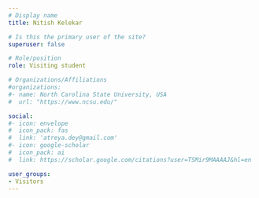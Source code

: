 ```yaml
---
# Display name
title: Nitish Kelekar

# Is this the primary user of the site?
superuser: false

# Role/position
role: Visiting student

# Organizations/Affiliations
#organizations:
#- name: North Carolina State University, USA
#  url: "https://www.ncsu.edu/"

social:
#- icon: envelope
#  icon_pack: fas
#  link: 'atreya.dey@gmail.com'
#- icon: google-scholar
#  icon_pack: ai
#  link: https://scholar.google.com/citations?user=TSMir9MAAAAJ&hl=en

user_groups:
- Visitors
---
```


